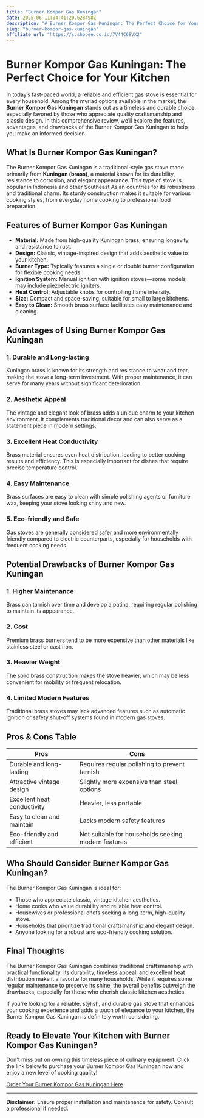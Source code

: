 ```yaml
---
title: "Burner Kompor Gas Kuningan"
date: 2025-06-11T04:41:20.628498Z
description: "# Burner Kompor Gas Kuningan: The Perfect Choice for Your Kitchen..."
slug: "burner-kompor-gas-kuningan"
affiliate_url: "https://s.shopee.co.id/7V44C68VX2"
---
```

# Burner Kompor Gas Kuningan: The Perfect Choice for Your Kitchen

In today’s fast-paced world, a reliable and efficient gas stove is essential for every household. Among the myriad options available in the market, the **Burner Kompor Gas Kuningan** stands out as a timeless and durable choice, especially favored by those who appreciate quality craftsmanship and classic design. In this comprehensive review, we’ll explore the features, advantages, and drawbacks of the Burner Kompor Gas Kuningan to help you make an informed decision.

## What Is Burner Kompor Gas Kuningan?

The Burner Kompor Gas Kuningan is a traditional-style gas stove made primarily from **Kuningan (brass)**, a material known for its durability, resistance to corrosion, and elegant appearance. This type of stove is popular in Indonesia and other Southeast Asian countries for its robustness and traditional charm. Its sturdy construction makes it suitable for various cooking styles, from everyday home cooking to professional food preparation.

## Features of Burner Kompor Gas Kuningan

- **Material:** Made from high-quality Kuningan brass, ensuring longevity and resistance to rust.
- **Design:** Classic, vintage-inspired design that adds aesthetic value to your kitchen.
- **Burner Type:** Typically features a single or double burner configuration for flexible cooking needs.
- **Ignition System:** Manual ignition with ignition stoves—some models may include piezoelectric igniters.
- **Heat Control:** Adjustable knobs for controlling flame intensity.
- **Size:** Compact and space-saving, suitable for small to large kitchens.
- **Easy to Clean:** Smooth brass surface facilitates easy maintenance and cleaning.

## Advantages of Using Burner Kompor Gas Kuningan

### 1. Durable and Long-lasting
Kuningan brass is known for its strength and resistance to wear and tear, making the stove a long-term investment. With proper maintenance, it can serve for many years without significant deterioration.

### 2. Aesthetic Appeal
The vintage and elegant look of brass adds a unique charm to your kitchen environment. It complements traditional decor and can also serve as a statement piece in modern settings.

### 3. Excellent Heat Conductivity
Brass material ensures even heat distribution, leading to better cooking results and efficiency. This is especially important for dishes that require precise temperature control.

### 4. Easy Maintenance
Brass surfaces are easy to clean with simple polishing agents or furniture wax, keeping your stove looking shiny and new.

### 5. Eco-friendly and Safe
Gas stoves are generally considered safer and more environmentally friendly compared to electric counterparts, especially for households with frequent cooking needs.

## Potential Drawbacks of Burner Kompor Gas Kuningan

### 1. Higher Maintenance
Brass can tarnish over time and develop a patina, requiring regular polishing to maintain its appearance.

### 2. Cost
Premium brass burners tend to be more expensive than other materials like stainless steel or cast iron.

### 3. Heavier Weight
The solid brass construction makes the stove heavier, which may be less convenient for mobility or frequent relocation.

### 4. Limited Modern Features
Traditional brass stoves may lack advanced features such as automatic ignition or safety shut-off systems found in modern gas stoves.

## Pros & Cons Table

| Pros                                            | Cons                                              |
|-------------------------------------------------|---------------------------------------------------|
| Durable and long-lasting                       | Requires regular polishing to prevent tarnish  |
| Attractive vintage design                      | Slightly more expensive than steel options     |
| Excellent heat conductivity                     | Heavier, less portable                          |
| Easy to clean and maintain                      | Lacks modern safety features                     |
| Eco-friendly and efficient                     | Not suitable for households seeking modern features |

## Who Should Consider Burner Kompor Gas Kuningan?

The Burner Kompor Gas Kuningan is ideal for:

- Those who appreciate classic, vintage kitchen aesthetics.
- Home cooks who value durability and reliable heat control.
- Housewives or professional chefs seeking a long-term, high-quality stove.
- Households that prioritize traditional craftsmanship and elegant design.
- Anyone looking for a robust and eco-friendly cooking solution.

## Final Thoughts

The Burner Kompor Gas Kuningan combines traditional craftsmanship with practical functionality. Its durability, timeless appeal, and excellent heat distribution make it a favorite for many households. While it requires some regular maintenance to preserve its shine, the overall benefits outweigh the drawbacks, especially for those who cherish classic kitchen aesthetics.

If you're looking for a reliable, stylish, and durable gas stove that enhances your cooking experience and adds a touch of elegance to your kitchen, the Burner Kompor Gas Kuningan is definitely worth considering.

## Ready to Elevate Your Kitchen with Burner Kompor Gas Kuningan?

Don't miss out on owning this timeless piece of culinary equipment. Click the link below to purchase your Burner Kompor Gas Kuningan now and enjoy a new level of cooking quality!

[Order Your Burner Kompor Gas Kuningan Here](https://s.shopee.co.id/7V44C68VX2)

---

**Disclaimer:** Ensure proper installation and maintenance for safety. Consult a professional if needed.